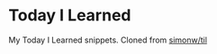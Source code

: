 # Today I Learned

My Today I Learned snippets. Cloned from [simonw/til](https://github.com/simonw/til)
